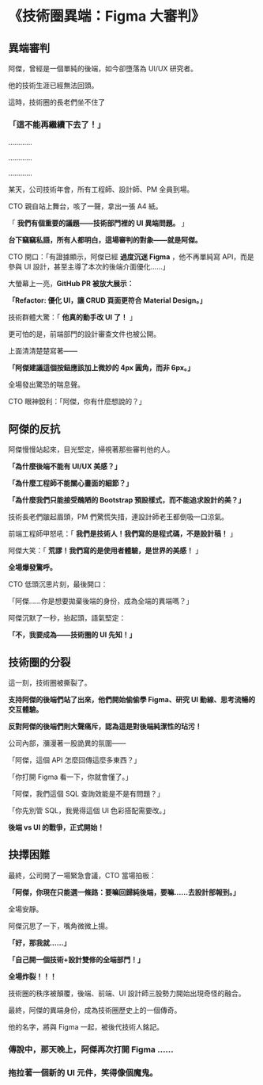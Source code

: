 # 《技術圈異端：Figma 大審判》



## 異端審判


阿傑，曾經是一個單純的後端，如今卻墮落為 UI/UX 研究者。

他的技術生涯已經無法回頭。

這時，技術圈的長老們坐不住了

### 「這不能再繼續下去了！」

…………

…………

…………

某天，公司技術年會，所有工程師、設計師、PM 全員到場。

CTO 親自站上舞台，咳了一聲，拿出一張 A4 紙。

「 **我們有個重要的議題——技術部門裡的 UI 異端問題。** 」

**台下竊竊私語，所有人都明白，這場審判的對象——就是阿傑。**

CTO 開口：「有證據顯示，阿傑已經 **過度沉迷 Figma** ，他不再單純寫 API，而是參與 UI 設計，甚至主導了本次的後端介面優化……」

大螢幕上一亮，**GitHub PR 被放大展示：**

**「Refactor: 優化 UI，讓 CRUD 頁面更符合 Material Design。」**

技術群體大驚：「 **他真的動手改 UI 了！** 」

更可怕的是，前端部門的設計審查文件也被公開。

上面清清楚楚寫著——

**「阿傑建議這個按鈕應該加上微妙的 4px 圓角，而非 6px。」**

全場發出驚恐的喘息聲。

CTO 眼神銳利：「阿傑，你有什麼想說的？」



## **阿傑的反抗**

阿傑慢慢站起來，目光堅定，掃視著那些審判他的人。

**「為什麼後端不能有 UI/UX 美感？」**

**「為什麼工程師不能關心畫面的細節？」**

**「為什麼我們只能接受醜陋的 Bootstrap 預設樣式，而不能追求設計的美？」**

技術長老們皺起眉頭，PM 們驚慌失措，連設計師老王都倒吸一口涼氣。

前端工程師甲怒吼：「 **我們是技術人！我們寫的是程式碼，不是設計稿！** 」

阿傑大笑：「 **荒謬！我們寫的是使用者體驗，是世界的美感！** 」

**全場爆發驚呼。**

CTO 低頭沉思片刻，最後開口：

「阿傑……你是想要拋棄後端的身份，成為全端的異端嗎？」

阿傑沉默了一秒，抬起頭，語氣堅定：

**「不，我要成為——技術圈的 UI 先知！」**



## **技術圈的分裂**

這一刻，技術圈被撕裂了。

**支持阿傑的後端們站了出來，他們開始偷偷學 Figma、研究 UI 動線、思考流暢的交互體驗。**

**反對阿傑的後端們則大聲痛斥，認為這是對後端純潔性的玷污！**

公司內部，瀰漫著一股詭異的氛圍——

「阿傑，這個 API 怎麼回傳這麼多東西？」

「你打開 Figma 看一下，你就會懂了。」

「阿傑，我們這個 SQL 查詢效能是不是有問題？」

「你先別管 SQL，我覺得這個 UI 色彩搭配需要改。」

**後端 vs UI 的戰爭，正式開始！**



## **抉擇困難**

最終，公司開了一場緊急會議，CTO 當場拍板：

**「阿傑，你現在只能選一條路：要嘛回歸純後端，要嘛……去設計部報到。」**

全場安靜。

阿傑沉思了一下，嘴角微微上揚。

**「好，那我就……」**

**「自己開一個技術+設計雙修的全端部門！」**

**全場炸裂！！！**

技術圈的秩序被顛覆，後端、前端、UI 設計師三股勢力開始出現奇怪的融合。

最終，阿傑的異端身份，成為技術圈歷史上的一個傳奇。

他的名字，將與 Figma 一起，被後代技術人銘記。



### 傳說中，那天晚上，阿傑再次打開 Figma ……
### 拖拉著一個新的 UI 元件，笑得像個魔鬼。
